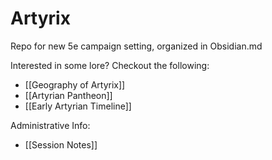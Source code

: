 # Artyrix
Repo for new 5e campaign setting, organized in Obsidian.md

Interested in some lore? Checkout the following:
- [[Geography of Artyrix]]
- [[Artyrian Pantheon]]
- [[Early Artyrian Timeline]]

Administrative Info:
- [[Session Notes]]